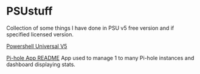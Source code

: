 # PSUstuff
Collection of some things I have done in PSU v5 free version and if specified licensed version.

[Powershell Universal V5](https://powershelluniversal.com)

[Pi-hole App README](Apps/pi-hole/README.md)
App used to manage 1 to many Pi-hole instances and dashboard displaying stats.

